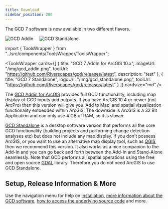 ```yaml
---
title: Download
sidebar_position: 200
---
```


The GCD 7 software is now available in two different flavors. 





<p align="center">
  
  ![GCD Addin](/img/gcd_addin.png)
  &nbsp;&nbsp;&nbsp;
  ![GCD Standalone](/img/gcd_standalone.png)

</p>





import { ToolsWrapper } from "../src/components/ToolsWrapper/ToolsWrapper";

<ToolsWrapper
  cards={[
    {
      title: "GCD 7 AddIn for ArcGIS 10.x",
      imageUrl: "/img/gcd_addin.png",
      toolUrl: "https://github.com/Riverscapes/gcd/releases/latest",
      description: "test"
    },
    {
      title: "GCD 7 Standalone",
      logoUrl: "/img/gcd_standalone.png",
      toolUrl: "https://github.com/Riverscapes/gcd/releases/latest"
    }
  ]}
  cardsize="md"
/>

The [GCD Addin for ArcGIS](/Download/about.html#gcd-addin-for-arcgis) provides full GCD functionality, including map display of GCD inputs and outputs. If you have ArcGIS 10.4 or newer (not ArcPro) then this version will give you 'Add to Map' and spatial visualization functionality embedded within ArcGIS. The downside is ArcGIS is a 32 Bit Application and can only use 4 GB of RAM, so it is slower. 

[GCD Standalone](/Download/about.html#gcd-standalone) is a desktop software version that performs all the core GCD functionality (building projects and performing change detection analyses etc) but does not include any map display. If you don't possess ArcGIS, or you want to use an alternative map display tool, such as [QGIS](https://www.qgis.org/en/site), then we recommend this version. It also works as a nice companion to the Add-In and you can go back and forth between the Add-In and Stand-Alone seamlessly. Note that GCD performs all spatial operations using the free and open source [GDAL](https://www.gdal.org) library. Therefore you do not need ArcGIS to use GCD Standalone.

## Setup, Release Information & More

Use the navigation menu for help on [installation](/Download/install), [more information about the GCD software](/Download/about), [how to access the underlying source code](/Download/sourcecode) and more. 

